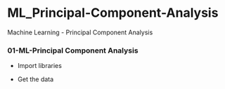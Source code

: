 # ML_Principal-Component-Analysis
Machine Learning - Principal Component Analysis


### 01-ML-Principal Component Analysis
- Import libraries

- Get the data
